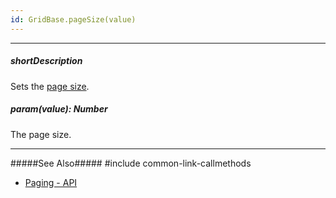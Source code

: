 ```yaml
---
id: GridBase.pageSize(value)
---
```

---
##### shortDescription
Sets the [page size](/api-reference/10%20UI%20Widgets/GridBase/1%20Configuration/paging/pageSize.md '{basewidgetpath}/Configuration/paging/#pageSize').

##### param(value): Number
The page size.

---
#####See Also#####
#include common-link-callmethods
- [Paging - API](/concepts/05%20Widgets/DataGrid/35%20Paging/20%20API.md '/Documentation/Guide/UI_Components/{WidgetName}/Paging/#API')